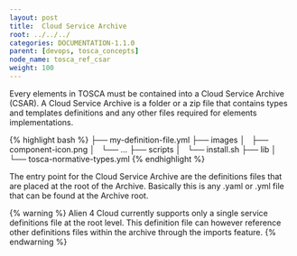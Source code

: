 ```yaml
---
layout: post
title:  Cloud Service Archive
root: ../../../
categories: DOCUMENTATION-1.1.0
parent: [devops, tosca_concepts]
node_name: tosca_ref_csar
weight: 100
---
```


Every elements in TOSCA must be contained into a Cloud Service Archive (CSAR). A Cloud Service Archive is a folder or a zip file that contains types and templates definitions and any other files required for elements implementations.

{% highlight bash %}
├── my-definition-file.yml
├── images
│   ├── component-icon.png
│   └── ...
├── scripts
│   └── install.sh
├── lib
│   └── tosca-normative-types.yml
{% endhighlight %}

The entry point for the Cloud Service Archive are the definitions files that are placed at the root of the Archive. Basically this is any .yaml or .yml file that can be found at the Archive root.

{% warning %}
Alien 4 Cloud currently supports only a single service definitions file at the root level. This definition file can however reference other definitions files within the archive through the imports feature.
{% endwarning %}
